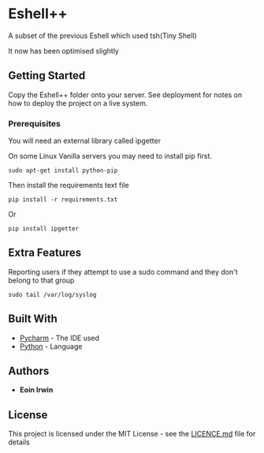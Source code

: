 # Eshell++

A subset of the previous Eshell which used tsh(Tiny Shell)

It now has been optimised slightly

## Getting Started

Copy the Eshell++ folder onto your server. See deployment for notes on how to deploy the project on a live system.

### Prerequisites

You will need an external library called ipgetter

On some Linux Vanilla servers you may need to install pip first.

```
sudo apt-get install python-pip
```
Then install the requirements text file

```
pip install -r requirements.txt
```

Or

```
pip install ipgetter
```

## Extra Features

Reporting users if they attempt to use a sudo command and they don't belong to that group

```
sudo tail /var/log/syslog
```

## Built With

* [Pycharm](http://www.Pycharm.com) - The IDE used
* [Python](https://www.Python.com/) - Language

## Authors

* **Eoin Irwin**

## License

This project is licensed under the MIT License - see the [LICENCE.md](LICENCE.md) file for details
